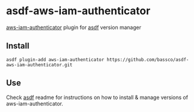 # asdf-aws-iam-authenticator

[aws-iam-authenticator](https://github.com/kubernetes-sigs/aws-iam-authenticator) plugin for [asdf](https://github.com/asdf-vm/asdf) version manager

## Install

```
asdf plugin-add aws-iam-authenticator https://github.com/bassco/asdf-aws-iam-authenticator.git
```

## Use

Check [asdf](https://github.com/asdf-vm/asdf) readme for instructions on how to install & manage versions of aws-iam-authenticator.
